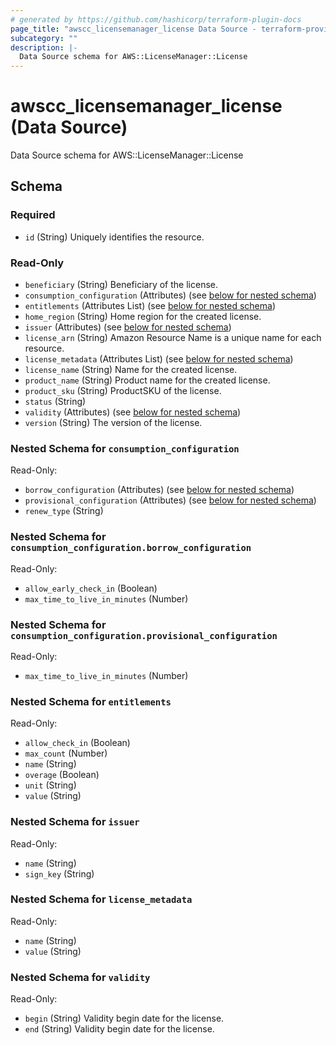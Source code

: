 ```yaml
---
# generated by https://github.com/hashicorp/terraform-plugin-docs
page_title: "awscc_licensemanager_license Data Source - terraform-provider-awscc"
subcategory: ""
description: |-
  Data Source schema for AWS::LicenseManager::License
---
```


# awscc_licensemanager_license (Data Source)

Data Source schema for AWS::LicenseManager::License



<!-- schema generated by tfplugindocs -->
## Schema

### Required

- `id` (String) Uniquely identifies the resource.

### Read-Only

- `beneficiary` (String) Beneficiary of the license.
- `consumption_configuration` (Attributes) (see [below for nested schema](#nestedatt--consumption_configuration))
- `entitlements` (Attributes List) (see [below for nested schema](#nestedatt--entitlements))
- `home_region` (String) Home region for the created license.
- `issuer` (Attributes) (see [below for nested schema](#nestedatt--issuer))
- `license_arn` (String) Amazon Resource Name is a unique name for each resource.
- `license_metadata` (Attributes List) (see [below for nested schema](#nestedatt--license_metadata))
- `license_name` (String) Name for the created license.
- `product_name` (String) Product name for the created license.
- `product_sku` (String) ProductSKU of the license.
- `status` (String)
- `validity` (Attributes) (see [below for nested schema](#nestedatt--validity))
- `version` (String) The version of the license.

<a id="nestedatt--consumption_configuration"></a>
### Nested Schema for `consumption_configuration`

Read-Only:

- `borrow_configuration` (Attributes) (see [below for nested schema](#nestedatt--consumption_configuration--borrow_configuration))
- `provisional_configuration` (Attributes) (see [below for nested schema](#nestedatt--consumption_configuration--provisional_configuration))
- `renew_type` (String)

<a id="nestedatt--consumption_configuration--borrow_configuration"></a>
### Nested Schema for `consumption_configuration.borrow_configuration`

Read-Only:

- `allow_early_check_in` (Boolean)
- `max_time_to_live_in_minutes` (Number)


<a id="nestedatt--consumption_configuration--provisional_configuration"></a>
### Nested Schema for `consumption_configuration.provisional_configuration`

Read-Only:

- `max_time_to_live_in_minutes` (Number)



<a id="nestedatt--entitlements"></a>
### Nested Schema for `entitlements`

Read-Only:

- `allow_check_in` (Boolean)
- `max_count` (Number)
- `name` (String)
- `overage` (Boolean)
- `unit` (String)
- `value` (String)


<a id="nestedatt--issuer"></a>
### Nested Schema for `issuer`

Read-Only:

- `name` (String)
- `sign_key` (String)


<a id="nestedatt--license_metadata"></a>
### Nested Schema for `license_metadata`

Read-Only:

- `name` (String)
- `value` (String)


<a id="nestedatt--validity"></a>
### Nested Schema for `validity`

Read-Only:

- `begin` (String) Validity begin date for the license.
- `end` (String) Validity begin date for the license.


